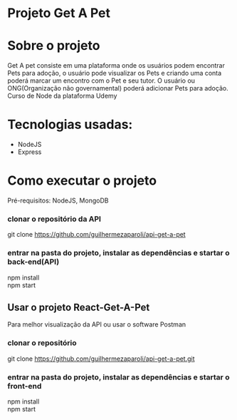 # Projeto Get A Pet

<!-- [![NPM](https://img.shields.io/npm/l/react)](https://github.com/guilhermezaparoli/api-get-a-pet/blob/main/LICENSE) -->

# Sobre o projeto

Get A pet consiste em uma plataforma onde os usuários podem encontrar Pets para adoção, o usuário pode visualizar os Pets e criando uma conta poderá marcar um encontro com o Pet e seu tutor. O usuário ou ONG(Organização não governamental) poderá adicionar Pets para adoção.
<br/>
Curso de Node da plataforma Udemy

# Tecnologias usadas:

- NodeJS
- Express

# Como executar o projeto

Pré-requisitos: NodeJS, MongoDB

### clonar o repositório da API

git clone https://github.com/guilhermezaparoli/api-get-a-pet

### entrar na pasta do projeto, instalar as dependências e startar o back-end(API)

npm install</br>
npm start

## Usar o projeto React-Get-A-Pet

Para melhor visualização da API ou usar o software Postman

### clonar o repositório

git clone https://github.com/guilhermezaparoli/api-get-a-pet.git

### entrar na pasta do projeto, instalar as dependências e startar o front-end

npm install</br>
npm start
